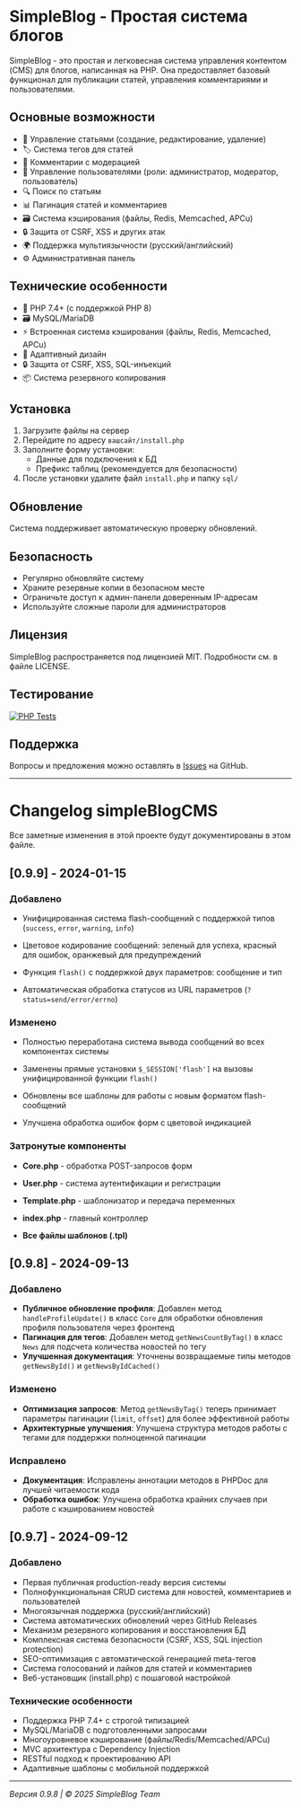 # SimpleBlog - Простая система блогов

SimpleBlog - это простая и легковесная система управления контентом (CMS) для блогов, написанная на PHP. Она предоставляет базовый функционал для публикации статей, управления комментариями и пользователями.

## Основные возможности

- 📝 Управление статьями (создание, редактирование, удаление)
- 🏷️ Система тегов для статей
- 💬 Комментарии с модерацией
- 👥 Управление пользователями (роли: администратор, модератор, пользователь)
- 🔍 Поиск по статьям
- 📊 Пагинация статей и комментариев
- 🗃️ Система кэширования (файлы, Redis, Memcached, APCu)
- 🔒 Защита от CSRF, XSS и других атак
- 🌍 Поддержка мультиязычности (русский/английский)
- ⚙️ Административная панель

## Технические особенности

- 🚀 PHP 7.4+ (с поддержкой PHP 8)
- 🗃️ MySQL/MariaDB
- ⚡ Встроенная система кэширования (файлы, Redis, Memcached, APCu)
- 📱 Адаптивный дизайн
- 🔒 Защита от CSRF, XSS, SQL-инъекций
- 📦 Система резервного копирования

## Установка

1. Загрузите файлы на сервер
2. Перейдите по адресу `вашсайт/install.php`
3. Заполните форму установки:
   - Данные для подключения к БД
   - Префикс таблиц (рекомендуется для безопасности)
4. После установки удалите файл `install.php` и папку `sql/`

## Обновление

Система поддерживает автоматическую проверку обновлений. 

## Безопасность

- Регулярно обновляйте систему
- Храните резервные копии в безопасном месте
- Ограничьте доступ к админ-панели доверенным IP-адресам
- Используйте сложные пароли для администраторов

## Лицензия

SimpleBlog распространяется под лицензией MIT. Подробности см. в файле LICENSE.

## Тестирование

[![PHP Tests](https://github.com/pumba250/simpleBlogCMS/actions/workflows/php-tests.yml/badge.svg?branch=main)](https://github.com/pumba250/simpleBlogCMS/actions/workflows/php-tests.yml)

## Поддержка

Вопросы и предложения можно оставлять в [Issues](https://github.com/pumba250/simpleBlog/issues) на GitHub.

---
# Changelog simpleBlogCMS

Все заметные изменения в этой проекте будут документированы в этом файле.

## [0.9.9] - 2024-01-15

### Добавлено
- Унифицированная система flash-сообщений с поддержкой типов (`success`, `error`, `warning`, `info`)

- Цветовое кодирование сообщений: зеленый для успеха, красный для ошибок, оранжевый для предупреждений

- Функция `flash()` с поддержкой двух параметров: сообщение и тип

- Автоматическая обработка статусов из URL параметров (`?status=send/error/errno`)

### Изменено
- Полностью переработана система вывода сообщений во всех компонентах системы

- Заменены прямые установки `$_SESSION['flash']` на вызовы унифицированной функции `flash()`

- Обновлены все шаблоны для работы с новым форматом flash-сообщений

- Улучшена обработка ошибок форм с цветовой индикацией

### Затронутые компоненты
- **Core.php** - обработка POST-запросов форм

- **User.php** - система аутентификации и регистрации

- **Template.php** - шаблонизатор и передача переменных

- **index.php** - главный контроллер

- **Все файлы шаблонов (.tpl)**

## [0.9.8] - 2024-09-13

### Добавлено
- **Публичное обновление профиля**: Добавлен метод `handleProfileUpdate()` в класс `Core` для обработки обновления профиля пользователя через фронтенд
- **Пагинация для тегов**: Добавлен метод `getNewsCountByTag()` в класс `News` для подсчета количества новостей по тегу
- **Улучшенная документация**: Уточнены возвращаемые типы методов `getNewsById()` и `getNewsByIdCached()`

### Изменено
- **Оптимизация запросов**: Метод `getNewsByTag()` теперь принимает параметры пагинации (`limit`, `offset`) для более эффективной работы
- **Архитектурные улучшения**: Улучшена структура методов работы с тегами для поддержки полноценной пагинации

### Исправлено
- **Документация**: Исправлены аннотации методов в PHPDoc для лучшей читаемости кода
- **Обработка ошибок**: Улучшена обработка крайних случаев при работе с кэшированием новостей

## [0.9.7] - 2024-09-12

### Добавлено
- Первая публичная production-ready версия системы
- Полнофункциональная CRUD система для новостей, комментариев и пользователей
- Многоязычная поддержка (русский/английский)
- Система автоматических обновлений через GitHub Releases
- Механизм резервного копирования и восстановления БД
- Комплексная система безопасности (CSRF, XSS, SQL injection protection)
- SEO-оптимизация с автоматической генерацией meta-тегов
- Система голосований и лайков для статей и комментариев
- Веб-установщик (install.php) с пошаговой настройкой

### Технические особенности
- Поддержка PHP 7.4+ с строгой типизацией
- MySQL/MariaDB с подготовленными запросами
- Многоуровневое кэширование (файлы/Redis/Memcached/APCu)
- MVC архитектура с Dependency Injection
- RESTful подход к проектированию API
- Адаптивные шаблоны с мобильной поддержкой

---

*Версия 0.9.8 | © 2025 SimpleBlog Team*
